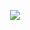 <p align="center">
  <a href="https://github.com/ethanholter">
    <img src="https://streak-stats.demolab.com?user=ethanholter&theme=github-dark-blue&border_radius=10"/></a>
</p>
